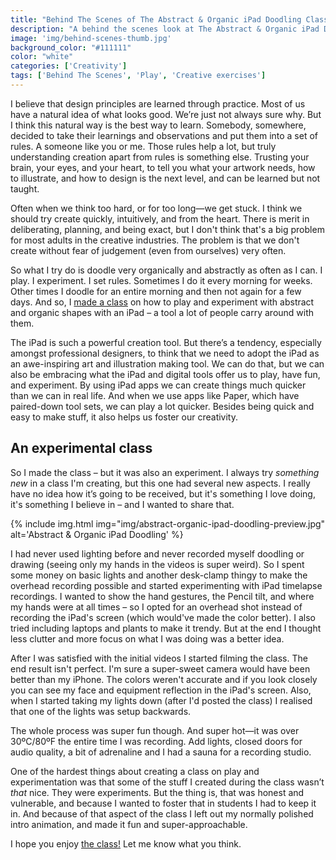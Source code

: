 ```yaml
---
title: "Behind The Scenes of The Abstract & Organic iPad Doodling Class"
description: "A behind the scenes look at The Abstract & Organic iPad Doodling Class"
image: 'img/behind-scenes-thumb.jpg'
background_color: "#111111"
color: "white"
categories: ['Creativity']
tags: ['Behind The Scenes', 'Play', 'Creative exercises']
---
```


I believe that design principles are learned through practice. Most of us have a natural idea of what looks good. We’re just not always sure why. But I think this natural way is the best way to learn. Somebody, somewhere, decided to take their learnings and observations and put them into a set of rules. A someone like you or me. Those rules help a lot, but truly understanding creation apart from rules is something else. Trusting your brain, your eyes, and your heart, to tell you what your artwork needs, how to illustrate, and how to design is the next level, and can be learned but not taught.

Often when we think too hard, or for too long—we get stuck. I think we should try create quickly, intuitively, and from the heart. There is merit in deliberating, planning, and being exact, but I don't think that's a big problem for most adults in the creative industries. The problem is that we don't create without fear of judgement (even from ourselves) very often.

So what I try do is doodle very organically and abstractly as often as I can. I play. I experiment. I set rules. Sometimes I do it every morning for weeks. Other times I doodle for an entire morning and then not again for a few days. And so, I [made a class](/learn/abstract-organic-ipad-doodling) on how to play and experiment with abstract and organic shapes with an iPad – a tool a lot of people carry around with them.

The iPad is such a powerful creation tool. But there’s a tendency, especially amongst professional designers, to think that we need to adopt the iPad as an awe-inspiring art and illustration making tool. We can do that, but we can also be embracing what the iPad and digital tools offer us to play, have fun, and experiment. By using iPad apps we can create things much quicker than we can in real life. And when we use apps like Paper, which have paired-down tool sets, we can play a lot quicker. Besides being quick and easy to make stuff, it also helps us foster our creativity.

## An experimental class
So I made the class – but it was also an experiment. I always try *something new* in a class I'm creating, but this one had several new aspects. I really have no idea how it’s going to be received, but it's something I love doing, it's something I believe in – and I wanted to share that.

{% include img.html img="img/abstract-organic-ipad-doodling-preview.jpg" alt='Abstract & Organic iPad Doodling' %}

I had never used lighting before and never recorded myself doodling or drawing (seeing only my hands in the videos is super weird). So I spent some money on basic lights and another desk-clamp thingy to make the overhead recording possible and started experimenting with iPad timelapse recordings. I wanted to show the hand gestures, the Pencil tilt, and where my hands were at all times – so I opted for an overhead shot instead of recording the iPad's screen (which would've made the color better). I also tried including laptops and plants to make it trendy. But at the end I thought less clutter and more focus on what I was doing was a better idea.

After I was satisfied with the initial videos I started filming the class. The end result isn't perfect. I'm sure a super-sweet camera would have been better than my iPhone. The colors weren't accurate and if you look closely you can see my face and equipment reflection in the iPad's screen. Also, when I started taking my lights down (after I'd posted the class) I realised that one of the lights was setup backwards.

The whole process was super fun though. And super hot—it was over 30ºC/80ºF the entire time I was recording. Add lights, closed doors for audio quality, a bit of adrenaline and I had a sauna for a recording studio.

One of the hardest things about creating a class on play and experimentation was that some of the stuff I created during the class wasn’t *that* nice. They were experiments. But the thing is, that was honest and vulnerable, and because I wanted to foster that in students I had to keep it in. And because of that aspect of the class I left out my normally polished intro animation, and made it fun and super-approachable.

I hope you enjoy [the class!](/learn/abstract-organic-ipad-doodling) Let me know what you think.